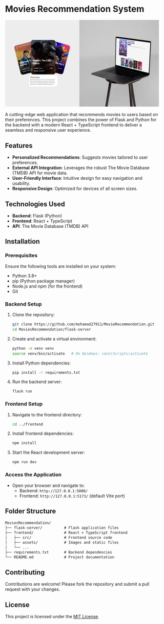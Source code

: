 ﻿# Movies Recommendation System

![Preview of Movies Recommendation System](/preview.png)

A cutting-edge web application that recommends movies to users based on their preferences. This project combines the power of Flask and Python for the backend with a modern React + TypeScript frontend to deliver a seamless and responsive user experience.

## Features
- **Personalized Recommendations**: Suggests movies tailored to user preferences.
- **External API Integration**: Leverages the robust The Movie Database (TMDB) API for movie data.
- **User-Friendly Interface**: Intuitive design for easy navigation and usability.
- **Responsive Design**: Optimized for devices of all screen sizes.

## Technologies Used
- **Backend**: Flask (Python)
- **Frontend**: React + TypeScript
- **API**: The Movie Database (TMDB) API

## Installation

### Prerequisites
Ensure the following tools are installed on your system:
- Python 3.8+
- pip (Python package manager)
- Node.js and npm (for the frontend)
- Git

### Backend Setup
1. Clone the repository:
   ```bash
   git clone https://github.com/mohamad27911/MovieRecommendation.git
   cd MoviesRecommendation/flask-server
   ```

2. Create and activate a virtual environment:
   ```bash
   python -m venv venv
   source venv/bin/activate   # On Windows: venv\Scripts\activate
   ```

3. Install Python dependencies:
   ```bash
   pip install -r requirements.txt
   ```

4. Run the backend server:
   ```bash
   flask run
   ```

### Frontend Setup
1. Navigate to the frontend directory:
   ```bash
   cd ../frontend
   ```

2. Install frontend dependencies:
   ```bash
   npm install
   ```

3. Start the React development server:
   ```bash
   npm run dev
   ```

### Access the Application
- Open your browser and navigate to:
  - Backend: `http://127.0.0.1:5000/`
  - Frontend: `http://127.0.0.1:5173/` (default Vite port)

## Folder Structure
```
MoviesRecommendation/
├── flask-server/          # Flask application files
├── frontend/              # React + TypeScript frontend
│   ├── src/               # Frontend source code
│   ├── assets/            # Images and static files
│   └── ...               
├── requirements.txt       # Backend dependencies
└── README.md              # Project documentation
```

## Contributing
Contributions are welcome! Please fork the repository and submit a pull request with your changes.

## License
This project is licensed under the [MIT License](LICENSE).
